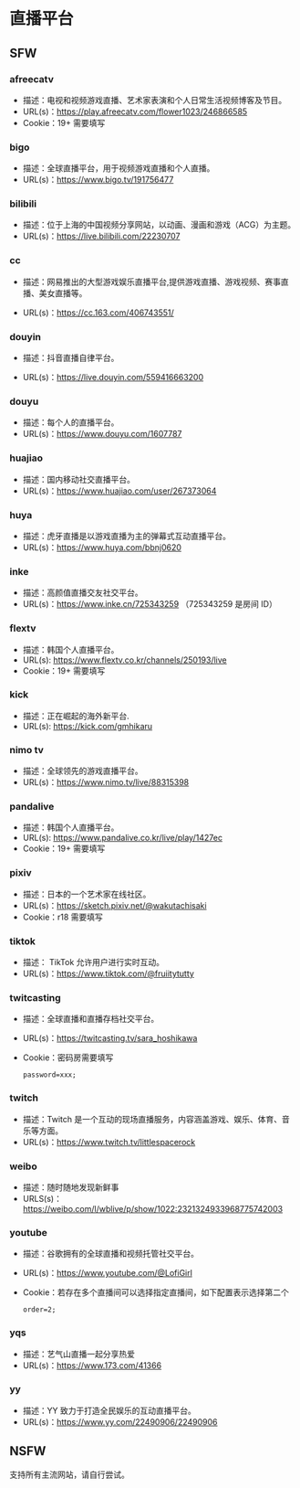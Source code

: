 # 直播平台

## SFW

### afreecatv

- 描述：电视和视频游戏直播、艺术家表演和个人日常生活视频博客及节目。
- URL(s)：https://play.afreecatv.com/flower1023/246866585
- Cookie：19+ 需要填写

### bigo

- 描述：全球直播平台，用于视频游戏直播和个人直播。
- URL(s)：https://www.bigo.tv/191756477

### bilibili

- 描述：位于上海的中国视频分享网站，以动画、漫画和游戏（ACG）为主题。
- URL(s)：https://live.bilibili.com/22230707

### cc

- 描述：网易推出的大型游戏娱乐直播平台,提供游戏直播、游戏视频、赛事直播、美女直播等。

- URL(s)：https://cc.163.com/406743551/

### douyin

- 描述：抖音直播自律平台。

- URL(s)：https://live.douyin.com/559416663200

### douyu

- 描述：每个人的直播平台。
- URL(s)：https://www.douyu.com/1607787

### huajiao

- 描述：国内移动社交直播平台。
- URL(s)：https://www.huajiao.com/user/267373064

### huya

- 描述：虎牙直播是以游戏直播为主的弹幕式互动直播平台。
- URL(s)：https://www.huya.com/bbnj0620

### inke

- 描述：高颜值直播交友社交平台。
- URL(s)：https://www.inke.cn/725343259 （725343259 是房间 ID）

### flextv

- 描述：韩国个人直播平台。
- URL(s): https://www.flextv.co.kr/channels/250193/live
- Cookie：19+ 需要填写

### kick

- 描述：正在崛起的海外新平台.
- URL(s): https://kick.com/gmhikaru

### nimo tv

- 描述：全球领先的游戏直播平台。
- URL(s)：https://www.nimo.tv/live/88315398

### pandalive

- 描述：韩国个人直播平台。
- URL(s): https://www.pandalive.co.kr/live/play/1427ec
- Cookie：19+ 需要填写

### pixiv

- 描述：日本的一个艺术家在线社区。
- URL(s)：https://sketch.pixiv.net/@wakutachisaki
- Cookie：r18 需要填写

### tiktok

- 描述： TikTok 允许用户进行实时互动。
- URL(s)：https://www.tiktok.com/@fruiitytutty

### twitcasting

- 描述：全球直播和直播存档社交平台。
- URL(s)：https://twitcasting.tv/sara_hoshikawa
- Cookie：密码房需要填写

  ```
  password=xxx;
  ```

### twitch

- 描述：Twitch 是一个互动的现场直播服务，内容涵盖游戏、娱乐、体育、音乐等方面。
- URL(s)：https://www.twitch.tv/littlespacerock

### weibo

- 描述：随时随地发现新鲜事
- URLS(s)：https://weibo.com/l/wblive/p/show/1022:2321324933968775742003

### youtube

- 描述：谷歌拥有的全球直播和视频托管社交平台。
- URL(s)：https://www.youtube.com/@LofiGirl
- Cookie：若存在多个直播间可以选择指定直播间，如下配置表示选择第二个

  ```
  order=2;
  ```

### yqs

- 描述：艺气山直播一起分享热爱
- URL(s)：https://www.173.com/41366

### yy

- 描述：YY 致力于打造全民娱乐的互动直播平台。
- URL(s)：https://www.yy.com/22490906/22490906

## NSFW

支持所有主流网站，请自行尝试。
